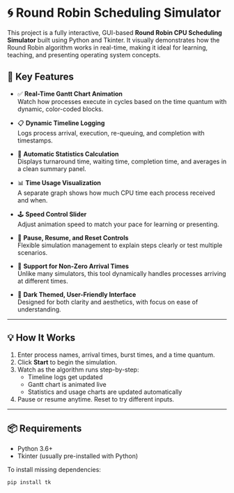 # 🌀 Round Robin Scheduling Simulator

This project is a fully interactive, GUI-based **Round Robin CPU Scheduling Simulator** built using Python and Tkinter. It visually demonstrates how the Round Robin algorithm works in real-time, making it ideal for learning, teaching, and presenting operating system concepts.

## 🎯 Key Features

- ✅ **Real-Time Gantt Chart Animation**  
  Watch how processes execute in cycles based on the time quantum with dynamic, color-coded blocks.

- 📋 **Dynamic Timeline Logging**  
  Logs process arrival, execution, re-queuing, and completion with timestamps.

- 🧠 **Automatic Statistics Calculation**  
  Displays turnaround time, waiting time, completion time, and averages in a clean summary panel.

- 📊 **Time Usage Visualization**  
  A separate graph shows how much CPU time each process received and when.

- 🕹️ **Speed Control Slider**  
  Adjust animation speed to match your pace for learning or presenting.

- 🔄 **Pause, Resume, and Reset Controls**  
  Flexible simulation management to explain steps clearly or test multiple scenarios.

- 🧾 **Support for Non-Zero Arrival Times**  
  Unlike many simulators, this tool dynamically handles processes arriving at different times.

- 🎨 **Dark Themed, User-Friendly Interface**  
  Designed for both clarity and aesthetics, with focus on ease of understanding.

---

## 💡 How It Works

1. Enter process names, arrival times, burst times, and a time quantum.
2. Click **Start** to begin the simulation.
3. Watch as the algorithm runs step-by-step:
   - Timeline logs get updated
   - Gantt chart is animated live
   - Statistics and usage charts are updated automatically
4. Pause or resume anytime. Reset to try different inputs.

---

## 📦 Requirements

- Python 3.6+
- Tkinter (usually pre-installed with Python)

To install missing dependencies:

```bash
pip install tk

